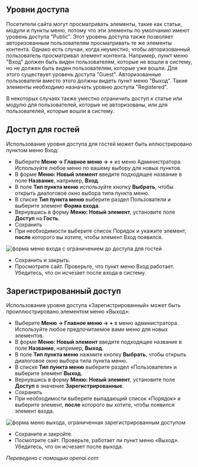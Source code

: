 <!-- Filename: J4.x:Guest_Access / Display title: Гостевой доступ -->

## Уровни доступа

Посетители сайта могут просматривать элементы, такие как статьи, модули и пункты меню, потому что эти элементы по умолчанию имеют уровень доступа "Public". Этот уровень доступа также позволяет авторизованным пользователям просматривать те же элементы контента. Однако есть случаи, когда неуместно, чтобы авторизованный пользователь просматривал элемент контента. Например, пункт меню "Вход" должен быть виден пользователям, которые не вошли в систему, но не должен быть виден пользователям, которые уже вошли. Для этого существует уровень доступа "Guest". Авторизованные пользователи вместо этого должны видеть пункт меню "Выход". Такие элементы необходимо назначать уровню доступа "Registered".

В некоторых случаях также уместно ограничить доступ к статье или модулю для пользователей, которые не авторизованы, или для пользователей, которые вошли в систему.

## Доступ для гостей

Использование уровня доступа для гостей может быть иллюстрировано пунктом меню Вход:

- Выберите **Меню → Главное меню → +** из меню Администратора.
  Используйте любое меню по вашему выбору для новых пунктов.
- В форме **Меню: Новый элемент** введите подходящее название в поле
  **Название**, например, **Вход**.
- В поле **Тип пункта меню** используйте кнопку **Выбрать**, чтобы открыть
  диалоговое окно выбора типа пункта меню.
- В списке **Тип пункта меню** выберите раздел Пользователи и выберите
  элемент **Форма входа**.
- Вернувшись в форму **Меню: Новый элемент**, установите поле **Доступ**
  на **Гость**.
- Сохранить
- При необходимости выберите список Порядок и укажите элемент, **после**
  которого вы хотите, чтобы элемент Вход появился.

![форма меню входа с ограничением до доступа для гостей](../../../en/images/users/guest-access-menu-login.png)

- Сохранить и закрыть.
- Просмотрите сайт. Проверьте, что пункт меню Вход работает. Убедитесь, что он исчезает после входа в систему.

## Зарегистрированный доступ

Использование уровня доступа «Зарегистрированный» может быть проиллюстрировано элементом меню «Выход»:

- Выберите **Меню → Главное меню → +** в меню администратора.
  Используйте любое предпочитаемое вами меню для новых элементов.
- В форме **Меню: Новый элемент** введите подходящее название в поле
  **Название**, например, **Выход**.
- В поле **Тип пункта меню** нажмите кнопку **Выбрать**, чтобы открыть
  диалоговое окно выбора типа пункта меню.
- В списке **Тип пункта меню** выберите раздел «Пользователи» и выберите
  элемент **Выход**.
- Вернувшись в форму **Меню: Новый элемент**, установите поле **Доступ**
  в значение **Зарегистрированные**.
- Сохранить
- При необходимости выберите выпадающий список «Порядок» и выберите элемент, **после** которого вы хотите, чтобы появился элемент входа.

![форма меню выхода, ограниченная зарегистрированным доступом](../../../en/images/users/guest-access-menu-logout.png)

- Сохраните и закройте.
- Посмотрите сайт. Проверьте, работает ли пункт меню «Выход». Убедитесь, что он исчезает после выхода.

*Переведено с помощью openai.com*

